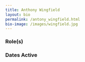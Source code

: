 ```yaml
---
title: Anthony Wingfield
layout: bio
permalink: /antony_wingfield.html
bio-image: /images/wingfield.jpg
---
```


### Role(s)

### Dates Active